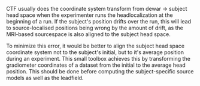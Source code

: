 CTF usually does the coordinate system transform from
dewar -> subject head space when the experimenter runs 
the headlocalization at the beginning of a run.
If the subject's position drifts over the run, this will
lead to source-localised positions being wrong by the amount
of drift, as the MRI-based sourcespace is also aligned to 
the subject head space.

To minimize this error, it would be better to align the
subject head space coordinate system not to the subject's 
initial, but to it's average position during an experiment.
This small toolbox achieves this by transforming the 
gradiometer coordinates of a dataset from the initial to
the average head position. This should be done before
computing the subject-specific source models as well as the
leadfield.